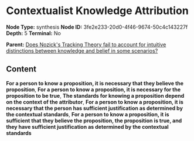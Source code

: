 # Contextualist Knowledge Attribution

**Node Type:** synthesis
**Node ID:** 3fe2e233-20d0-4f46-9674-50c4c143227f
**Depth:** 5
**Terminal:** No

**Parent:** [Does Nozick's Tracking Theory fail to account for intuitive distinctions between knowledge and belief in some scenarios?](does-nozicks-tracking-theory-fail-to-account-for-intuitive-distinctions-between-knowledge-and-belief-in-some-scenarios-antithesis-4de8296d-3a82-4225-8387-f1f514b8ad4c.md)

## Content

**For a person to know a proposition, it is necessary that they believe the proposition**, **For a person to know a proposition, it is necessary for the proposition to be true**, **The standards for knowing a proposition depend on the context of the attributor**, **For a person to know a proposition, it is necessary that the person has sufficient justification as determined by the contextual standards**, **For a person to know a proposition, it is sufficient that they believe the proposition, the proposition is true, and they have sufficient justification as determined by the contextual standards**
